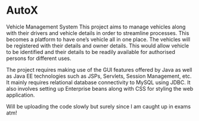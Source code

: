 # AutoX
Vehicle Management System
This project aims to manage vehicles along with their drivers and vehicle details in order to streamline processes. This becomes a platform to have one’s vehicle all in one place. 
The vehicles will be registered with their details and owner details. This would allow vehicle to be identified and their details to be readily available for authorised persons for different uses. 

The project requires making use of the GUI features offered by Java as well as Java EE technologies such as JSPs, Servlets, Session Management, etc. It mainly requires relational database connectivity to MySQL using JDBC. It also involves setting up Enterprise beans along with CSS for styling the web application.

Will be uploading the code slowly but surely since I am caught up in exams atm!
